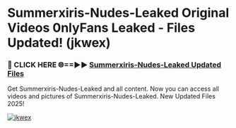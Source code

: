 # Summerxiris-Nudes-Leaked Original Videos 0nlyFans Leaked - Files Updated! (jkwex)

<h3>🔴 CLICK HERE 🌐==►► <a href="https://tinyurl.com/5h6xmrr3" rel="nofollow">Summerxiris-Nudes-Leaked Updated Files</a></h3>

Get Summerxiris-Nudes-Leaked and all content. Now you can access all videos and pictures of Summerxiris-Nudes-Leaked. New Updated Files 2025!

[![jkwex](https://i.imgur.com/KVD873Z.gif)](https://tinyurl.com/5h6xmrr3)
